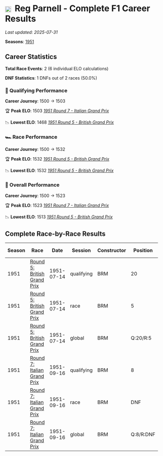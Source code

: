 # <img src="https://upload.wikimedia.org/wikipedia/commons/thumb/8/83/Flag_of_the_United_Kingdom_%283-5%29.svg/512px-Flag_of_the_United_Kingdom_%283-5%29.svg.png?20250726143817" alt="United Kingdom" width="20" height="auto" style="vertical-align: middle; margin-right: 5px;" onerror="this.outerHTML='🇬🇧'; this.style.marginRight='5px';"/> Reg Parnell - Complete F1 Career Results

*Last updated: 2025-07-31*

**Seasons**: [1951](../seasons/1951-season-report)

## Career Statistics

**Total Race Events**: 2 (6 individual ELO calculations)

**DNF Statistics**: 1 DNFs out of 2 races (50.0%)

### 🏁 Qualifying Performance
**Career Journey**: 1500 → 1503

🏆 **Peak ELO**: 1503
   *[1951 Round 7 - Italian Grand Prix](../seasons/1951-season-report#round-7-italian-grand-prix)*

📉 **Lowest ELO**: 1468
   *[1951 Round 5 - British Grand Prix](../seasons/1951-season-report#round-5-british-grand-prix)*

### 🏎️ Race Performance
**Career Journey**: 1500 → 1532

🏆 **Peak ELO**: 1532
   *[1951 Round 5 - British Grand Prix](../seasons/1951-season-report#round-5-british-grand-prix)*

📉 **Lowest ELO**: 1532
   *[1951 Round 5 - British Grand Prix](../seasons/1951-season-report#round-5-british-grand-prix)*

### 🌟 Overall Performance
**Career Journey**: 1500 → 1523

🏆 **Peak ELO**: 1523
   *[1951 Round 7 - Italian Grand Prix](../seasons/1951-season-report#round-7-italian-grand-prix)*

📉 **Lowest ELO**: 1513
   *[1951 Round 5 - British Grand Prix](../seasons/1951-season-report#round-5-british-grand-prix)*


## Complete Race-by-Race Results

| Season | Race | Date | Session | Constructor | Position | Starting ELO | ELO Change | Final ELO | Teammate |
|--------|------|------|---------|-------------|----------|--------------|------------|-----------|----------|
| 1951 | [Round 5: British Grand Prix](../seasons/1951-season-report#round-5-british-grand-prix) | 1951-07-14 | qualifying | BRM | 20 | 1500 | -32 | 1468 | <img src="https://upload.wikimedia.org/wikipedia/commons/thumb/8/83/Flag_of_the_United_Kingdom_%283-5%29.svg/512px-Flag_of_the_United_Kingdom_%283-5%29.svg.png?20250726143817" alt="United Kingdom" width="20" height="auto" style="vertical-align: middle; margin-right: 5px;" onerror="this.outerHTML='🇬🇧'; this.style.marginRight='5px';"/> Peter Walker |
| 1951 | [Round 5: British Grand Prix](../seasons/1951-season-report#round-5-british-grand-prix) | 1951-07-14 | race | BRM | 5 | 1500 | +32 | 1532 | <img src="https://upload.wikimedia.org/wikipedia/commons/thumb/8/83/Flag_of_the_United_Kingdom_%283-5%29.svg/512px-Flag_of_the_United_Kingdom_%283-5%29.svg.png?20250726143817" alt="United Kingdom" width="20" height="auto" style="vertical-align: middle; margin-right: 5px;" onerror="this.outerHTML='🇬🇧'; this.style.marginRight='5px';"/> Peter Walker |
| 1951 | [Round 5: British Grand Prix](../seasons/1951-season-report#round-5-british-grand-prix) | 1951-07-14 | global | BRM | Q:20/R:5 | 1500 | +13 | 1513 | <img src="https://upload.wikimedia.org/wikipedia/commons/thumb/8/83/Flag_of_the_United_Kingdom_%283-5%29.svg/512px-Flag_of_the_United_Kingdom_%283-5%29.svg.png?20250726143817" alt="United Kingdom" width="20" height="auto" style="vertical-align: middle; margin-right: 5px;" onerror="this.outerHTML='🇬🇧'; this.style.marginRight='5px';"/> Peter Walker |
| 1951 | [Round 7: Italian Grand Prix](../seasons/1951-season-report#round-7-italian-grand-prix) | 1951-09-16 | qualifying | BRM | 8 | 1468 | +35 | 1503 | <img src="https://upload.wikimedia.org/wikipedia/commons/thumb/8/83/Flag_of_the_United_Kingdom_%283-5%29.svg/512px-Flag_of_the_United_Kingdom_%283-5%29.svg.png?20250726143817" alt="United Kingdom" width="20" height="auto" style="vertical-align: middle; margin-right: 5px;" onerror="this.outerHTML='🇬🇧'; this.style.marginRight='5px';"/> Ken Richardson |
| 1951 | [Round 7: Italian Grand Prix](../seasons/1951-season-report#round-7-italian-grand-prix) | 1951-09-16 | race | BRM | DNF | 1532 | N/A | 1532 | <img src="https://upload.wikimedia.org/wikipedia/commons/thumb/8/83/Flag_of_the_United_Kingdom_%283-5%29.svg/512px-Flag_of_the_United_Kingdom_%283-5%29.svg.png?20250726143817" alt="United Kingdom" width="20" height="auto" style="vertical-align: middle; margin-right: 5px;" onerror="this.outerHTML='🇬🇧'; this.style.marginRight='5px';"/> Ken Richardson |
| 1951 | [Round 7: Italian Grand Prix](../seasons/1951-season-report#round-7-italian-grand-prix) | 1951-09-16 | global | BRM | Q:8/R:DNF | 1513 | +11 | 1523 | <img src="https://upload.wikimedia.org/wikipedia/commons/thumb/8/83/Flag_of_the_United_Kingdom_%283-5%29.svg/512px-Flag_of_the_United_Kingdom_%283-5%29.svg.png?20250726143817" alt="United Kingdom" width="20" height="auto" style="vertical-align: middle; margin-right: 5px;" onerror="this.outerHTML='🇬🇧'; this.style.marginRight='5px';"/> Ken Richardson |
